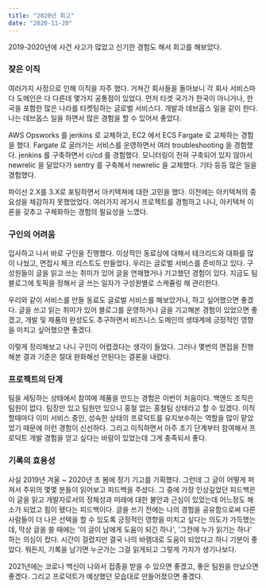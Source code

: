 ```yaml
---
title: "2020년 회고"
date: "2020-11-20"
---
```



2019-2020년에 사건 사고가 많았고 신기한 경험도 해서 회고를 해보았다.





### 잦은 이직 

여러가지 사정으로 인해 이직을 자주 했다. 거쳐간 회사들을 돌아보니 각 회사 서비스마다 도메인은 다 다른데  몇가지 공통점이 있었다. 먼저 타겟 국가가 한국이 아니거나, 한국을 포함한 많은 나라를 타켓팅하는 글로벌 서비스다. 개발과 데브옵스 일을 같이 한다. 나는 데브옵스 일을 하면서 많은 경험을 할 수 있어서 좋았다. 

AWS Opsworks 를 jenkins 로 교체하고, EC2 에서 ECS Fargate 로 교체하는 경험을 했다. Fargate 로 굴러가는 서비스를 운영하면서 여러 troubleshooting 을 경험했다. jenkins 를 구축하면서 ci/cd 를 경험했다. 모니터링이 전혀 구축되어 있지 않아서 newrelic 을 달았다가 sentry 를 구축해서 newrelic 을 교체했다. 기타 등등 많은 일을 경험했다. 

파이선 2.X를 3.X로 포팅하면서 아키텍쳐에 대한 고민을 했다. 이전에는 아키텍쳐의 중요성을 체감하지 못했었었다. 여러가지 레거시 프로젝트를 경험하고 나니, 아키텍쳐 이론을 갖추고 구체화하는 경험의 필요성을 느꼈다. 



### 구인의 어려움

입사하고 나서 바로 구인을 진행했다. 이상적인 동료상에 대해서 테크리드와 대화를 많이 나눴고, 면접시 체크 리스트도 만들었다. 우리는 글로벌 서비스를 준비하고 있다. 구성원들이 글을 읽고 쓰는 취미가 있어 글을 연재했거나 기고했던 경험이 있다. 지금도 팀 블로그에 토픽을 정해서 글 쓰는 일자가 구성원별로 스케쥴링 해 관리한다. 

우리와 같이 서비스를 만들 동료도 글로벌 서비스를 해보았거나, 하고 싶어했으면 좋겠다. 글을 쓰고 읽는 취미가 있어 블로그를 운영하거나 글을 기고해본 경험이 있었으면 좋겠고, 개발 및 제품의 완성도도 추구하면서 비즈니스 도메인의 생태계에 긍정적인 영향을 미치고 싶어했으면 좋겠다. 

이렇게 정리해보고 나니 구인이 어렵겠다는 생각이 들었다. 그러나 몇번의 면접을 진행해본 결과 기준은 절대 완화해선 안된다는 결론을 내렸다. 



### 프로젝트의 단계

팀을 세팅하는 상태에서 참여에 제품을 만드는 경험은 이번이 처음이다. 백엔드 조직은 팀원이 없다. 팀장만 있고 팀원만 있으니 홍철 없는 홍철팀 상태라고 할 수 있겠다. 이직할때마다 이미 서비스 중인, 성숙한 상태의 프로덕트를 유지보수하는 역할을 많이 맡았었기 때문에 이런 경험이 신선하다. 그리고 이직하면서 아주 초기 단계부터 참여해서 프로덕트 개발 경험을 얻고 싶다는 바람이 있었는데 그게 충족되서 좋다.



### 기록의 효용성

사실 2019년 겨울 ~ 2020년 초 봄에 정기 기고를 기획했다. 그런데 그 글이 어떻게 퍼져서 주위의 몇몇 분들이 읽어보고 피드백을 주셨다. 그 중에 가장 인상깊었던 피드백은 이 글을 읽고 개발자로서의 정체성과 미래에 대한 불안과 근심이 있었는데 어느정도 해소가 되었고 힘이 됐다는 피드백이다. 글을 쓰기 전에는 나의 경험을 공유함으로써 다른 사람들이 더 나은 선택을 할 수 있도록 긍정적인 영향을 미치고 싶다는 의도가 가득했는데, 막상 글을 쓸 때에는 '이 글이 남에게 도움이 되긴 하나', '그전에 누가 읽기는 하나' 하는 의심이 컸다. 시간이 걸렸지만 결국 나의 바램대로 도움이 되었다고 하니 기분이 좋았다. 뭐든지, 기록을 남기면 누군가는 그걸 읽게되고 그렇게 가치가 생기나보다.





2021년에는 코로나 백신이 나와서 접종을 받을 수 있으면 좋겠고, 좋은 팀원을 만났으면 좋겠다. 그리고 프로덕트가 예상했던 모습대로 만들어졌으면 좋겠다. 

